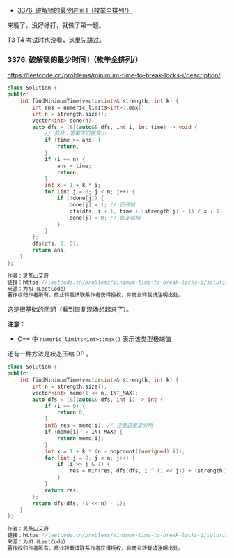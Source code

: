 
<!-- @import "[TOC]" {cmd="toc" depthFrom=1 depthTo=6 orderedList=false} -->

<!-- code_chunk_output -->

- [3376. 破解锁的最少时间 I（枚举全排列/）](#3376-破解锁的最少时间-i枚举全排列)

<!-- /code_chunk_output -->

来晚了，没好好打，就做了第一题。

T3 T4 考试时也没看，这里先跳过。

### 3376. 破解锁的最少时间 I（枚举全排列/）

https://leetcode.cn/problems/minimum-time-to-break-locks-i/description/

```cpp
class Solution {
public:
    int findMinimumTime(vector<int>& strength, int k) {
        int ans = numeric_limits<int>::max();
        int n = strength.size();
        vector<int> done(n);
        auto dfs = [&](auto&& dfs, int i, int time) -> void {
            // 剪枝：答案不可能变小
            if (time >= ans) {
                return;
            }
            if (i == n) {
                ans = time;
                return;
            }
            int x = 1 + k * i;
            for (int j = 0; j < n; j++) {
                if (!done[j]) {
                    done[j] = 1; // 已开锁
                    dfs(dfs, i + 1, time + (strength[j] - 1) / x + 1);
                    done[j] = 0; // 恢复现场
                }
            }
        };
        dfs(dfs, 0, 0);
        return ans;
    }
};

作者：灵茶山艾府
链接：https://leetcode.cn/problems/minimum-time-to-break-locks-i/solutions/3014389/san-chong-fang-fa-pai-lie-xing-hui-su-zh-cnpe/
来源：力扣（LeetCode）
著作权归作者所有。商业转载请联系作者获得授权，非商业转载请注明出处。
```

这是很基础的回溯（看到恢复现场想起来了）。

**注意：**
- C++ 中 `numeric_limits<int>::max()` 表示该类型极端值

还有一种方法是状态压缩 DP 。

```cpp
class Solution {
public:
    int findMinimumTime(vector<int>& strength, int k) {
        int n = strength.size();
        vector<int> memo(1 << n, INT_MAX);
        auto dfs = [&](auto&& dfs, int i) -> int {
            if (i == 0) {
                return 0;
            }
            int& res = memo[i]; // 注意这里是引用
            if (memo[i] != INT_MAX) {
                return memo[i];
            }
            int x = 1 + k * (n - popcount((unsigned) i));
            for (int j = 0; j < n; j++) {
                if (i >> j & 1) {
                    res = min(res, dfs(dfs, i ^ (1 << j)) + (strength[j] - 1) / x + 1);
                }
            }
            return res;
        };
        return dfs(dfs, (1 << n) - 1);
    }
};

作者：灵茶山艾府
链接：https://leetcode.cn/problems/minimum-time-to-break-locks-i/solutions/3014389/san-chong-fang-fa-pai-lie-xing-hui-su-zh-cnpe/
来源：力扣（LeetCode）
著作权归作者所有。商业转载请联系作者获得授权，非商业转载请注明出处。
```
